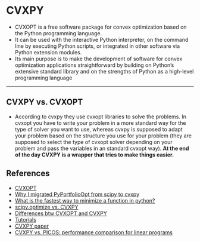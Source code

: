 # CVXPY
- CVXOPT is a free software package for convex optimization based on the Python programming language. 
- It can be used with the interactive Python interpreter, on the command line by executing Python scripts, or integrated in other software via Python extension modules. 
- Its main purpose is to make the development of software for convex optimization applications straightforward by building on Python’s extensive standard library and on the strengths of Python as a high-level programming language
***

## CVXPY vs. CVXOPT
- According to cvxpy they use cvxopt libraries to solve the problems. In cvxopt you have to write your problem in a more standard way for the type of solver you want to use, whereas cvxpy is supposed to adapt your problem based on the structure you use for your problem (they are supposed to select the type of cvxopt solver depending on your problem and pass the variables in an standard cvxopt way). **At the end of the day CVXPY is a wrapper that tries to make things easier.**


## References
- [CVXOPT](https://cvxopt.org/userguide/coneprog.html) 
- [Why I migrated PyPortfolioOpt from scipy to cvxpy](https://www.reddit.com/r/algotrading/comments/ftmfem/why_i_migrated_pyportfolioopt_from_scipy_to_cvxpy/)
- [What is the fastest way to minimize a function in python?](https://stackoverflow.com/questions/43648073/what-is-the-fastest-way-to-minimize-a-function-in-python)
- [scipy.optimize vs. CVXPY](https://kevintcarlberg.net/files/opt_class_icme/4_optimization-in-python.pdf)
- [Differences btw CVXOPT and CVXPY](https://stackoverflow.com/questions/30647436/from-cvx-to-cvxpy-or-cvxopt)
- [Tutorials](https://www.cvxpy.org/examples/index.html#)
- [CVXPY paper](https://www.jmlr.org/papers/volume17/15-408/15-408.pdf)
- [CVXPY vs. PICOS: performance comparison for linear programs](https://cgois.github.io/posts/cvx_vs_picos/)